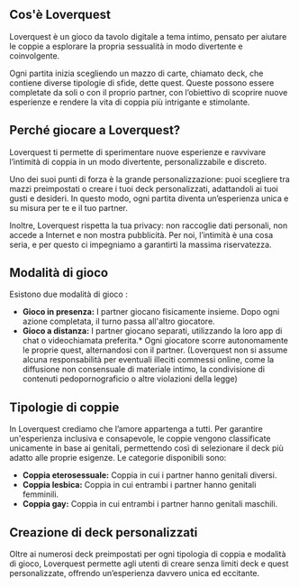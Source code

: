 ## Cos'è Loverquest
Loverquest è un gioco da tavolo digitale a tema intimo, pensato per aiutare le coppie a esplorare la propria sessualità in modo divertente e coinvolgente.

Ogni partita inizia scegliendo un mazzo di carte, chiamato deck, che contiene diverse tipologie di sfide, dette quest. Queste possono essere completate da soli o con il proprio partner, con l’obiettivo di scoprire nuove esperienze e rendere la vita di coppia più intrigante e stimolante.


## Perché giocare a Loverquest?
Loverquest ti permette di sperimentare nuove esperienze e ravvivare l’intimità di coppia in un modo divertente, personalizzabile e discreto.

Uno dei suoi punti di forza è la grande personalizzazione: puoi scegliere tra mazzi preimpostati o creare i tuoi deck personalizzati, adattandoli ai tuoi gusti e desideri. In questo modo, ogni partita diventa un’esperienza unica e su misura per te e il tuo partner.

Inoltre, Loverquest rispetta la tua privacy: non raccoglie dati personali, non accede a Internet e non mostra pubblicità. Per noi, l’intimità è una cosa seria, e per questo ci impegniamo a garantirti la massima riservatezza.

## Modalità di gioco
Esistono due modalità di gioco :
- **Gioco in presenza:** I partner giocano fisicamente insieme. Dopo ogni azione completata, il turno passa all'altro giocatore.
- **Gioco a distanza:**  I partner giocano separati, utilizzando la loro app di chat o videochiamata preferita.* Ogni giocatore scorre autonomamente le proprie quest, alternandosi con il partner. (Loverquest non si assume alcuna responsabilità per eventuali illeciti commessi online, come la diffusione non consensuale di materiale intimo, la condivisione di contenuti pedopornograficio o altre violazioni della legge)

## Tipologie di coppie
In Loverquest crediamo che l’amore appartenga a tutti. Per garantire un'esperienza inclusiva e consapevole, le coppie vengono classificate unicamente in base ai genitali, permettendo così di selezionare il deck più adatto alle proprie esigenze. Le categorie disponibili sono:
- **Coppia eterosessuale:** Coppia in cui i partner hanno genitali diversi.
- **Coppia lesbica:** Coppia in cui entrambi i partner hanno genitali femminili.
- **Coppia gay:** Coppia in cui entrambi i partner hanno genitali maschili.

## Creazione di deck personalizzati
Oltre ai numerosi deck preimpostati per ogni tipologia di coppia e modalità di gioco, Loverquest permette agli utenti di creare senza limiti deck e quest personalizzate, offrendo un’esperienza davvero unica ed eccitante.